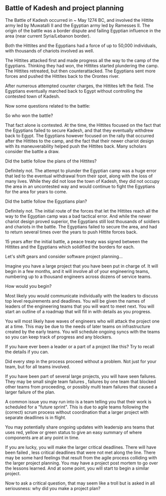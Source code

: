 ## Battle of Kadesh and project planning

The Battle of Kadesh occurred in ~ May 1274 BC, and involved the Hittite army led by Muwatalli II and the Egyptian army led by Ramesses II. The origin of the battle was a border dispute and failing Egyptian influence in the area (near current Syria/Lebanon border).

Both the Hittites and the Egyptians had a force of up to 50,000 individuals, with thousands of chariots involved as well.

The Hittites attacked first and made progress all the way to the camp of the Egyptians. Thinking they had won, the Hittites started plundering the camp. The Hittites retreated, but then counterattacked. The Egyptians sent more forces and pushed the Hittites back to the Orontes river.

After numerous attempted counter charges, the Hittites left the field. The Egyptians eventually marched back to Egypt without controlling the contested town of Kadesh.

Now some questions related to the battle:

So who won the battle?

That fact alone is contested. At the time, the Hittites focused on the fact that the Egyptians failed to secure Kadesh, and that they eventually withdrew back to Egypt. The Egyptians however focused on the rally that occurred after the Hittites to the camp, and the fact that their newer chariot design with its maneuverability helped push the Hittites back. Many scholars consider the battle a draw.

Did the battle follow the plans of the Hittites?

Definitely not. The attempt to plunder the Egyptian camp was a huge error that led to the eventual withdrawal from their spot, along with the loss of many lives. While they did not lose the town of Kadesh, they did not occupy the area in an uncontested way and would continue to fight the Egyptians for the area for years to come.

Did the battle follow the Egyptians plan?

Definitely not. The initial route of the forces that let the Hittites reach all the way to the Egyptian camp was a bad tactical error. And while the newer chariot design proved superior, the Egyptians still lost thousands of soldiers and chariots in the battle. The Egyptians failed to secure the area, and had to return several times over the years to push Hittite forces back. 

15 years after the initial battle, a peace treaty was signed between the Hittites and the Egyptians which solidified the borders for each.

Let's shift gears and consider software project planning...

Imagine you have a large project that you have been put in charge of. It will begin in a few months, and it will involve all of your engineering teams, numbering up to a thousand engineers across dozens of service teams.

How would you begin?

Most likely you would communicate individually with the leaders to discuss top level requirements and deadlines. You will be given the names of leaders of the engineering teams that you will want to meet next. You will start an outline of a roadmap that will fill in with details as you progress.

You will most likely have waves of engineers who will attack the project one at a time. This may be due to the needs of later teams on infrastructure created by the early teams. You will schedule ongoing syncs with the teams so you can keep track of progress and any blockers.

If you have ever been a leader or a part of a project like this? Try to recall the details if you can.

Did every step in the process proceed without a problem. Not just for your team, but for all teams involved.

If you have been part of several large projects, you will have seen failures. They may be small single team failures , failures by one team that blocked other teams from proceeding, or possibly multi team failures that caused a larger failure of the plan.

A common issue you may run into is a team telling you that their work is scheduled for a "future sprint". This is due to agile teams following the (correct) scrum process without coordination that a larger project with separate deadlines is in flight.

You may potentially share ongoing updates with leadersip ans teams that uses red, yellow or green status to give an easy summary of where components are at any point in time.

If you are lucky, you will make the larger critical deadlines. There will have been failed , less critical deadlines that were not met along the line. There may be some hard feelings that result from the agile process colliding with the larger project planning. You may have a project post mortem to go over the lessons learned. And at some point, you will start to begin a similar project.

Now to ask a critical question, that may seem like a troll but is asked in all seriousness: why did you make a project plan?

